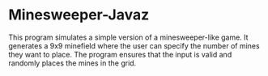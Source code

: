 # Minesweeper-Javaz

This program simulates a simple version of a minesweeper-like game. It generates a 9x9 minefield where the user can specify the number of mines they want to place. The program ensures that the input is valid and randomly places the mines in the grid.
